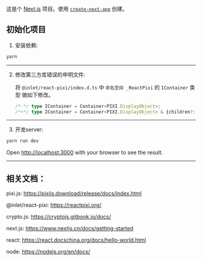这是个 [Next.js](https://nextjs.org/) 项目。使用 [`create-next-app`](https://github.com/vercel/next.js/tree/canary/packages/create-next-app) 创建。

## 初始化项目

1. 安装依赖:

```bash
yarn
```
---

2. 修改第三方库错误的申明文件:

    将 `@inlet/react-pixi/index.d.ts` 中 `命名空间 _ReactPixi` 的 `IContainer` 类型 做如下修改。

    ```typescript
    /*-*/ type IContainer = Container<PIXI.DisplayObject>;
    /*+*/ type IContainer = Container<PIXI.DisplayObject> & {children?: Container};
    ```
---

3. 开发server:

```bash
yarn run dev
```

Open [http://localhost:3000](http://localhost:3000) with your browser to see the result.



---



## 相关文档：

pixi.js: <https://pixijs.download/release/docs/index.html>

@inlet/react-pixi: <https://reactpixi.org/> 

crypto.js: <https://cryptojs.gitbook.io/docs/>

next.js: <https://www.nextjs.cn/docs/getting-started>

react: <https://react.docschina.org/docs/hello-world.html>

node:  <https://nodejs.org/en/docs/>